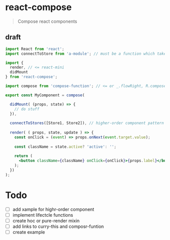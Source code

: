 # react-compose

> Compose react components

## draft

```jsx
import React from 'react';
import connectToStore from 'a-module'; // must be a function which takes a component as it's last argument

import {
  render, // <= react-mini
  didMount
} from 'react-compose';

import compose from 'compose-function'; // <= or _.flowRight, R.compose

export const MyComponent = compose(

  didMount( (props, state) => {
    // do stuff
  }),
  
  connectToStores([Store1, Store2]), // higher-order component pattern
  
  render( ( props, state, update ) => {
    const onClick = (event) => props.onNext(event.target.value);
    
    const className = state.active? 'active': '';
    
    return (
      <button className={className} onClick={onClick}>{props.label}</button>
    );
  })
);
```

# Todo

- [ ] add xample for highr-order component
- [ ] implement lifectcle functions
- [ ] create hoc or pure-render mixin
- [ ] add links to curry-this and composr-funtion
- [ ] create example
